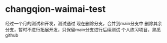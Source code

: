 # changqion-waimai-test
经过一个月的测试和开发，测试通过
现在删除分支，合并到main分支中
删除其余分支，暂时不进行拓展开发，只保留main分支进行后续测试
个人练习项目，熟悉github
